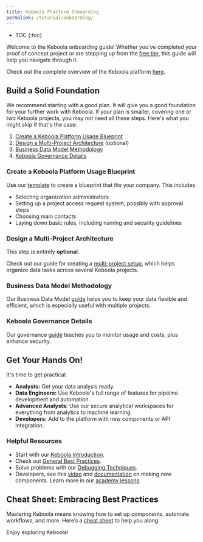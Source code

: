 ```yaml
---
title: Keboola Platform Onboarding
permalink: /tutorial/onboarding/
---
```


* TOC
{:toc}

Welcome to the Keboola onboarding guide! Whether you've completed your proof of concept project or are stepping up 
from the [free tier](https://connection.north-europe.azure.keboola.com/wizard), this guide will help you navigate through it. 

Check out the complete overview of the Keboola platform [here](https://help.keboola.com/overview/).

## Build a Solid Foundation
We recommend starting with a good plan. It will give you a good foundation for your further work with Keboola. If your plan is smaller, 
covering one or two Keboola projects, you may not need all these steps. Here's what you might skip if that's the case:

1. [Create a Keboola Platform Usage Blueprint](#create-a-keboola-platform-usage-blueprint)
2. [Design a Multi-Project Architecture](#design-a-multi-project-architecture) (optional)
3. [Business Data Model Methodology](#business-data-model-methodology)
4. [Keboola Governance Details](#keboola-governance-details)
   
### Create a Keboola Platform Usage Blueprint
Use our [template](https://keboola.atlassian.net/wiki/spaces/KB/pages/3130458213) to create a blueprint that fits your company. This includes:

- Selecting organization administrators
- Setting up a project access request system, possibly with approval steps
- Choosing main contacts
- Laying down basic rules, including naming and security guidelines

### Design a Multi-Project Architecture
This step is entirely **optional**.

Check out our guide for creating a [multi-project setup](https://keboola.atlassian.net/wiki/spaces/KB/pages/2523430919), which helps organize 
data tasks across several Keboola projects.

### Business Data Model Methodology
Our Business Data Model [guide](https://keboola.atlassian.net/wiki/spaces/KB/pages/3139600519/Business+Data+Model+BDM+Guide)
helps you to keep your data flexible and efficient, which is especially useful with multiple projects.
 
### Keboola Governance Details
Our governance [guide](https://keboola.atlassian.net/wiki/spaces/KB/pages/3138420748) teaches you to monitor usage and costs, plus enhance security.

## Get Your Hands On!
It's time to get practical:

- **Analysts:** Get your data analysis ready.
- **Data Engineers:** Use Keboola's full range of features for pipeline development and automation.
- **Advanced Analysts:** Use our secure analytical workspaces for everything from analytics to machine learning.
- **Developers:** Add to the platform with new components or API integration.

### Helpful Resources 
- Start with our [Keboola Introduction](https://academy.keboola.com/courses/introduction-2023).
- Check out [General Best Practices](https://academy.keboola.com/courses/best-practices-2023). 
- Solve problems with our [Debugging Techniques](https://academy.keboola.com/courses/debug-techniques).
- Developers, see this [video](https://www.youtube.com/watch?v=IhET2hDD_1w) and [documentation](https://developers.keboola.com/extend/) on making new components. Learn more in our [academy lessons](https://academy.keboola.com/courses/common-components-and-processors).

## Cheat Sheet: Embracing Best Practices
Mastering Keboola means knowing how to set up components, automate workflows, and more. 
Here’s a [cheat sheet](https://keboola.atlassian.net/wiki/spaces/KB/pages/3136978980/Cheat+Sheet+Embracing+Best+Practices) to help you along.

Enjoy exploring Keboola!
